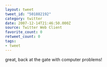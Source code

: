 ```yaml
---
layout: tweet
tweet_id: "501882192"
category: twitter
date: 2007-12-14T21:46:50.000Z
source: Twitter Web Client
favorite_count: 0
retweet_count: 0
tags:
- tweet
---
```


great, back at the gate with computer problems!
